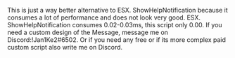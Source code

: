 This is just a way better alternative to ESX. ShowHelpNotification because it consumes a lot of performance and does not look very good. ESX. ShowHelpNotification consumes 0.02-0.03ms, this script only 0.00. If you need a custom design of the Message, message me on Discord:!Jan1Ke2#6502. Or if you need any free or if its more complex paid custom script also write me on Discord.
